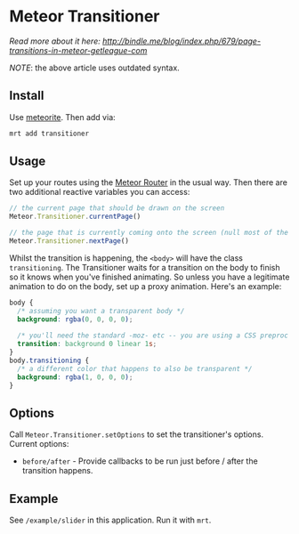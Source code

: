 Meteor Transitioner
===================

_Read more about it here: http://bindle.me/blog/index.php/679/page-transitions-in-meteor-getleague-com_

_NOTE_: the above article uses outdated syntax.

## Install

Use [meteorite](http://possibilities.github.com/meteorite/). Then add via:

```bash
mrt add transitioner
```

## Usage

Set up your routes using the [Meteor Router](https://github.com/tmeasday/meteor-router) in the usual way. Then there are two additional reactive variables you can access:

```js
// the current page that should be drawn on the screen
Meteor.Transitioner.currentPage()

// the page that is currently coming onto the screen (null most of the time)
Meteor.Transitioner.nextPage()
```

Whilst the transition is happening, the `<body>` will have the class `transitioning`. The Transitioner waits for a transition on the body to finish so it knows when you've finished animating. So unless you have a legitimate animation to do on the body, set up a proxy animation. Here's an example:

```css
body {
  /* assuming you want a transparent body */
  background: rgba(0, 0, 0, 0);
  
  /* you'll need the standard -moz- etc -- you are using a CSS preproc right? */
  transition: background 0 linear 1s;
}
body.transitioning {
  /* a different color that happens to also be transparent */
  background: rgba(1, 0, 0, 0);
}
```

## Options

Call `Meteor.Transitioner.setOptions` to set the transitioner's options. Current options:

- `before/after` - Provide callbacks to be run just before / after the transition happens.

## Example

See `/example/slider` in this application. Run it with `mrt`.